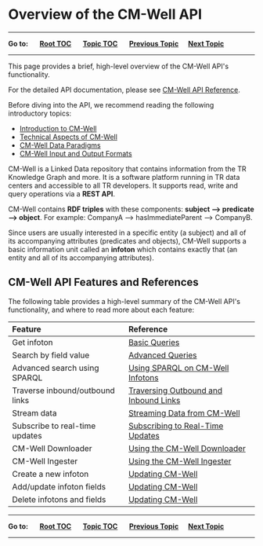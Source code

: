 # Overview of the CM-Well API #

----

**Go to:** &nbsp;&nbsp;&nbsp;&nbsp; [**Root TOC**](CM-Well.RootTOC.md) &nbsp;&nbsp;&nbsp;&nbsp; [**Topic TOC**](Intro.TOC.md) &nbsp;&nbsp;&nbsp;&nbsp; [**Previous Topic**](Intro.CM-WellDataParadigms.md)&nbsp;&nbsp;&nbsp;&nbsp; [**Next Topic**](Intro.TechnicalAspectsOfCM-Well.md)  

----

This page provides a brief, high-level overview of the CM-Well API's functionality.

For the detailed API documentation, please see [CM-Well API Reference](API.TOC.md).

Before diving into the API, we recommend reading the following introductory topics: 

* [Introduction to CM-Well](Intro.IntroductionToCM-Well.md)
* [Technical Aspects of CM-Well](Intro.TechnicalAspectsOfCM-Well.md)
* [CM-Well Data Paradigms](Intro.CM-WellDataParadigms.md)
* [CM-Well Input and Output Formats](API.InputAndOutputFormats.md)

CM-Well is a Linked Data repository that contains information from the TR Knowledge Graph and more. It is a software platform running in TR data centers and accessible to all TR developers. It supports read, write and query operations via a **REST API**.

CM-Well contains **RDF triples** with these components: **subject --> predicate --> object**. 
For example: CompanyA --> hasImmediateParent --> CompanyB. 

Since users are usually interested in a specific entity (a subject) and all of its accompanying attributes (predicates and objects), CM-Well supports a basic information unit called an **infoton** which contains exactly that (an entity and all of its accompanying attributes).

## CM-Well API Features and References ##

The following table provides a high-level summary of the CM-Well API's functionality, and where to read more about each feature:

Feature  | Reference
:---------|:----------
Get infoton | [Basic Queries](DevGuide.BasicQueries.md)
Search by field value | [Advanced Queries](DevGuide.AdvancedQueries.md)
Advanced search using SPARQL | [Using SPARQL on CM-Well Infotons](DevGuide.UsingSPARQLOnCM-WellInfotons.md)
Traverse inbound/outbound links | [Traversing Outbound and Inbound Links](API.Traversal.TOC.md)
Stream data | [Streaming Data from CM-Well](DevGuide.StreamingDataFromCM-Well.md)
Subscribe to real-time updates | [Subscribing to Real-Time Updates](DevGuide.SubscribingToReal-TimeUpdates.md)
CM-Well Downloader | [Using the CM-Well Downloader](Tools.UsingTheCM-WellDownloader.md)
CM-Well Ingester | [Using the CM-Well Ingester](Tools.UsingTheCM-WellIngester.md)
Create a new infoton | [Updating CM-Well](DevGuide.UpdatingCM-Well.md)
Add/update infoton fields | [Updating CM-Well](DevGuide.UpdatingCM-Well.md)
Delete infotons and fields | [Updating CM-Well](DevGuide.UpdatingCM-Well.md)
 
----

**Go to:** &nbsp;&nbsp;&nbsp;&nbsp; [**Root TOC**](CM-Well.RootTOC.md) &nbsp;&nbsp;&nbsp;&nbsp; [**Topic TOC**](Intro.TOC.md) &nbsp;&nbsp;&nbsp;&nbsp; [**Previous Topic**](Intro.CM-WellDataParadigms.md)&nbsp;&nbsp;&nbsp;&nbsp; [**Next Topic**](Intro.TechnicalAspectsOfCM-Well.md)  

----